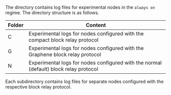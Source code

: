The directory contains log files for experimental nodes in the `always on` regime. The directory structure is as follows.

Folder | Content
---|---
C | Experimental logs for nodes configured with the compact block relay protocol
G | Experimental logs for nodes configured with the Graphene block relay protocol
N | Experimental logs for nodes configured with the normal (default) block relay protocol

Each subdirectory contains log files for separate nodes configured with the respective block relay protocol.
